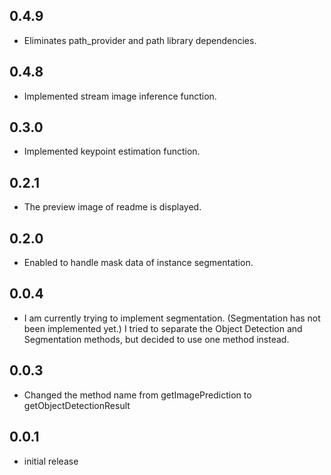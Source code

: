 ## 0.4.9

- Eliminates path_provider and path library dependencies.

## 0.4.8

- Implemented stream image inference function.

## 0.3.0

- Implemented keypoint estimation function.

## 0.2.1

- The preview image of readme is displayed.

## 0.2.0

- Enabled to handle mask data of instance segmentation.

## 0.0.4

- I am currently trying to implement segmentation. (Segmentation has not been implemented yet.) I tried to separate the Object Detection and Segmentation methods, but decided to use one method instead.

## 0.0.3

- Changed the method name from getImagePrediction to getObjectDetectionResult

## 0.0.1

- initial release
